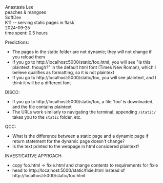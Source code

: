 Anastasia Lee\
peaches & mangoes\
SoftDev\
K11 -- serving static pages in flask\
2024-09-25\
time spent: 0.5 hours

Predictions:
- The pages in the static folder are not dynamic; they will not change if you reload them
- If you go to http://localhost:5000/static/foo.html, you will see "Is this plaintext, though?" in the default html font (Times New Roman), which I believe qualifies as formatting, so it is not plaintext
- If you go to http://localhost:5000/static/foo, you will see plaintext, and I think it will be a different font

DISCO:
- If you go to http://localhost:5000/static/foo, a file 'foo' is downloaded, and the file contains plaintext
- The URLs work similarly to navigating the terminal; appending `/static/` takes you to the `static` folder, etc.

QCC:
- What is the difference between a static page and a dynamic page if return statement for the dynamic page doesn't change?
- Is the text printed to the webpage in html considered plaintext?

INVESTIGATIVE APPROACH:
- copy foo.html -> fixie.html and change contents to requirements for fixie
- head to http://localhost:5000/static/fixie.html instead of http://localhost:5000/static/foo.html